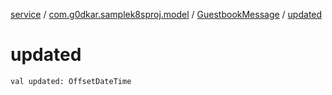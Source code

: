 [service](../../index.md) / [com.g0dkar.samplek8sproj.model](../index.md) / [GuestbookMessage](index.md) / [updated](./updated.md)

# updated

`val updated: OffsetDateTime`